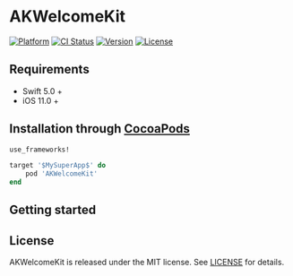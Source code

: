 # AKWelcomeKit

[![Platform](https://img.shields.io/cocoapods/p/AKWelcomeKit.svg?style=flat)](https://cocoapods.org/pods/AKWelcomeKit)
[![CI Status](https://img.shields.io/travis/Alexey/AKWelcomeKit.svg?style=flat)](https://travis-ci.org/Alexey/AKWelcomeKit)
[![Version](https://img.shields.io/cocoapods/v/AKWelcomeKit.svg?style=flat)](https://cocoapods.org/pods/AKWelcomeKit)
[![License](https://img.shields.io/badge/license-MIT-lightgrey.svg)](https://cocoapods.org/pods/AKWelcomeKit)

## Requirements
* Swift 5.0 +
* iOS 11.0 +

## Installation through [CocoaPods](https://github.com/CocoaPods/CocoaPods)

```ruby
use_frameworks!

target '$MySuperApp$' do
    pod 'AKWelcomeKit'
end
```

## Getting started

## License

AKWelcomeKit is released under the MIT license. See [LICENSE](./LICENSE.txt) for details.
